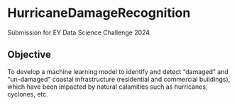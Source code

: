 # HurricaneDamageRecognition
Submission for EY Data Science Challenge 2024

## Objective 
To develop a machine learning model to identify and detect “damaged” and “un-damaged” coastal infrastructure (residential and commercial buildings), which have been impacted by natural calamities such as hurricanes, cyclones, etc. 

